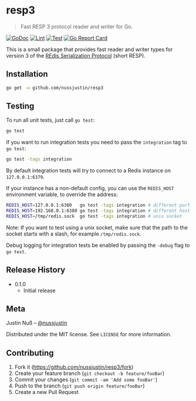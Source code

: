 # resp3
> Fast RESP 3 protocol reader and writer for Go.

[![GoDoc](https://godoc.org/github.com/nussjustin/resp3?status.svg)](https://godoc.org/github.com/nussjustin/resp3)
[![Lint](https://github.com/nussjustin/resp3/workflows/Lint/badge.svg)](https://github.com/nussjustin/resp3/actions?query=workflow%3ALint)
[![Test](https://github.com/nussjustin/resp3/workflows/Test/badge.svg)](https://github.com/nussjustin/resp3/actions?query=workflow%3ATest)
[![Go Report Card](https://goreportcard.com/badge/github.com/nussjustin/resp3)](https://goreportcard.com/report/github.com/nussjustin/resp3)

This is a small package that provides fast reader and writer types for version 3 of the
[REdis Serialization Protocol](https://redis.io/topics/protocol) (short RESP).

## Installation

```sh
go get -u github.com/nussjustin/resp3
```

## Testing

To run all unit tests, just call `go test`:

```sh
go test
```

If you want to run integration tests you need to pass the `integration` tag to `go test`:

```sh
go test -tags integration
```

By default integration tests will try to connect to a Redis instance on `127.0.0.1:6379`.

If your instance has a non-default config, you can use the `REDIS_HOST` environment variable, to override the address:

```sh
REDIS_HOST=127.0.0.1:6380   go test -tags integration # different port
REDIS_HOST=192.168.0.1:6380 go test -tags integration # different host
REDIS_HOST=/tmp/redis.sock  go test -tags integration # unix socket
```

Note: If you want to test using a unix socket, make sure that the path to the socket starts with a slash,
for example `/tmp/redis.sock`.

Debug logging for integration tests be enabled by passing the `-debug` flag to `go test`.

## Release History

* 0.1.0
    * Initial release

## Meta

Justin Nuß – [@nussjustin](https://twitter.com/nussjustin)

Distributed under the MIT license. See ``LICENSE`` for more information.

## Contributing

1. Fork it (<https://github.com/nussjustin/resp3/fork>)
2. Create your feature branch (`git checkout -b feature/fooBar`)
3. Commit your changes (`git commit -am 'Add some fooBar'`)
4. Push to the branch (`git push origin feature/fooBar`)
5. Create a new Pull Request
